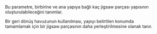 Bu parametre, birbirine ve ana yapıya bağlı kaç jigsaw parçası yapısının oluşturulabileceğini tanımlar.

Bir geri dönüş havuzunun kullanılması, yapıyı belirtilen konumda tamamlamak için bir jigsaw parçasının daha yerleştirilmesine olanak tanır.
